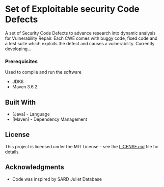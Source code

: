 # Set of Exploitable security Code Defects

A set of Security Code Defects to advance research into dynamic analysis for Vulnerability Repair. Each CWE comes with buggy code, fixed code and a test suite which exploits the defect and causes a vulnerability. Currently developing...

### Prerequisites

Used to compile and run the software

* JDK8
* Maven 3.6.2

## Built With

* [Java] - Language 
* [Maven] - Dependency Management

## License

This project is licensed under the MIT License - see the [LICENSE.md](LICENSE.md) file for details

## Acknowledgments

* Code was inspired by SARD Juliet Database
